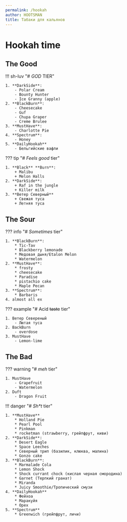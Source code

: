 ```yaml
---
permalink: /hookah
author: HOOTSMAN
title: Табаки для кальянов
---
```


# Hookah time

## The Good

!!! sh-luv "# _GOD_ TIER"

    1. **DarkSide**:
        - Polar Cream
        - Bounty Hunter
        - Ice Granny (apple)
    2. **BlackBurn**:
        - Cheesecake
        - Guf
        - Chupa Graper
        - Creme Brulee
    3. **MustHave**:
        - Charlotte Pie
    4. **Spectrum**:
        - Honey
    5. **DailyHookah**
        - Бельгийские вафли

??? tip "# _Feels good_ tier"

    1. **Black** **Burn**:
        + Malibu
        + Melon Halls
    2. **DarkSide**:
        + Raf in the jungle
        + Killer milk
    3. **Ветер Северный**
        + Свежая туса
        + Летняя туса

## The Sour

??? info "# _Sometimes_ tier"

    1. **BlackBurn**:
        * Tic-Tav
        * Blackberry lemonade
        * Медовая дыня/Etalon Melon
        * Watermelon
    2. **MustHave**:
        * frosty
        * cheesecake
        * Paradise
        * pistachio cake
        * Maple Pecan
    3. **Spectrum**:
        * Barbaris
    4. almost all ex

??? example "# Acid ~~taste~~ tier"

    1. Ветер Севереный
        - Лютая туса
    2. BackBurn
        - overdose
    3. MustHave
        - Lemon-lime

## The Bad

??? warning "# _meh_ tier"

    1. MustHave
        - Grapefruit
        - Watermelon
    2. Duft
        - Dragon Fruit

!!! danger "# _Sh*t_ tier"

    1. **MustHave**
        * Holland Pie
        * Pearl Pool
        * Pinkman
        * rocketman (strawberry, грейпфрут, киви)
    2. **DarkSide**:
        * Desert Eagle
        * Space Leeches
        * Северный трип (базилик, клюква, малина)
        * Gonzo cake
    3. **BlackBurn**:
        * Marmalade Cola
        * Lemon Shock
        * Shock currant chock (кислая черная смородина)
        * Garnet (Терпкий гранат)
        * Miranda
        * Juicy Smoothie/Тропический смузи
    4. **DailyHookah**
        * Фейхоа
        * Маракуйя
        * Орех
    5. **Spectrum**
        * Greenwich (грейпфрут, личи)
